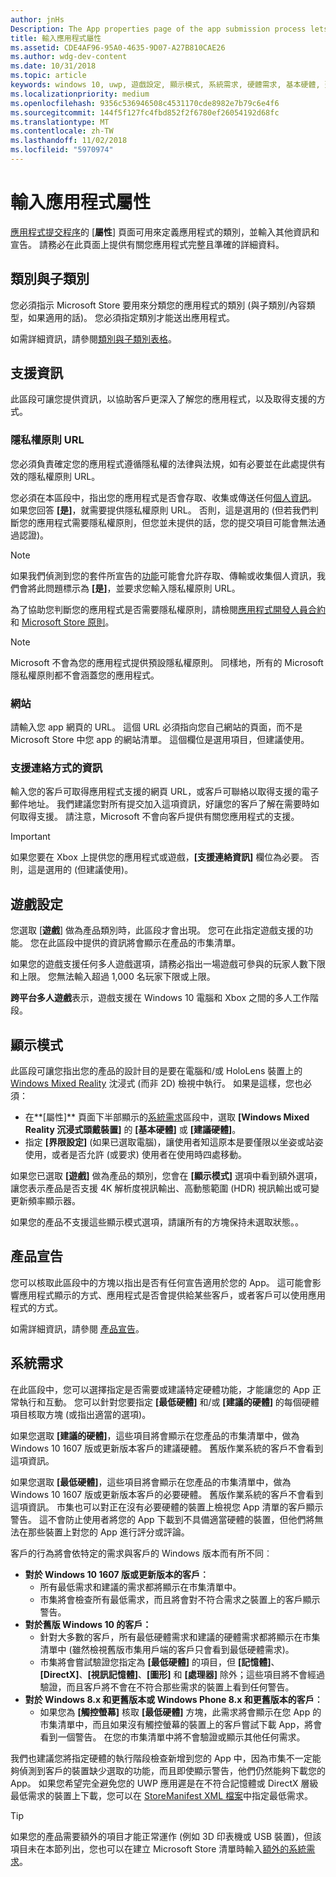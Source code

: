 ```yaml
---
author: jnHs
Description: The App properties page of the app submission process lets you define your app's category and indicate hardware preferences or other declarations.
title: 輸入應用程式屬性
ms.assetid: CDE4AF96-95A0-4635-9D07-A27B810CAE26
ms.author: wdg-dev-content
ms.date: 10/31/2018
ms.topic: article
keywords: windows 10, uwp, 遊戲設定, 顯示模式, 系統需求, 硬體需求, 基本硬體, 建議的硬體, 隱私權原則, 支援連絡資訊, 應用程式網站, 支援資訊
ms.localizationpriority: medium
ms.openlocfilehash: 9356c536946508c4531170cde8982e7b79c6e4f6
ms.sourcegitcommit: 144f5f127fc4fbd852f2f6780ef26054192d68fc
ms.translationtype: MT
ms.contentlocale: zh-TW
ms.lasthandoff: 11/02/2018
ms.locfileid: "5970974"
---
```

# <a name="enter-app-properties"></a>輸入應用程式屬性

[應用程式提交程序](app-submissions.md)的 [**屬性**] 頁面可用來定義應用程式的類別，並輸入其他資訊和宣告。 請務必在此頁面上提供有關您應用程式完整且準確的詳細資料。


## <a name="category-and-subcategory"></a>類別與子類別

您必須指示 Microsoft Store 要用來分類您的應用程式的類別 (與子類別/內容類型，如果適用的話)。 您必須指定類別才能送出應用程式。

如需詳細資訊，請參閱[類別與子類別表格](category-and-subcategory-table.md)。


## <a name="support-info"></a>支援資訊

此區段可讓您提供資訊，以協助客戶更深入了解您的應用程式，以及取得支援的方式。

### <a name="privacy-policy-url"></a>隱私權原則 URL

您必須負責確定您的應用程式遵循隱私權的法律與法規，如有必要並在此處提供有效的隱私權原則 URL。

您必須在本區段中，指出您的應用程式是否會存取、收集或傳送任何[個人資訊](https://docs.microsoft.com/legal/windows/agreements/store-policies#105-personal-information)。 如果您回答 **\[是\]**，就需要提供隱私權原則 URL。 否則，這是選用的 (但若我們判斷您的應用程式需要隱私權原則，但您並未提供的話，您的提交項目可能會無法通過認證)。

> [!NOTE]
> 如果我們偵測到您的套件所宣告的[功能](../packaging/app-capability-declarations.md)可能會允許存取、傳輸或收集個人資訊，我們會將此問題標示為 **\[是\]**，並要求您輸入隱私權原則 URL。

為了協助您判斷您的應用程式是否需要隱私權原則，請檢閱[應用程式開發人員合約](https://docs.microsoft.com/legal/windows/agreements/app-developer-agreement)和 [Microsoft Store 原則](https://docs.microsoft.com/legal/windows/agreements/store-policies#105-personal-information)。 

> [!NOTE]
> Microsoft 不會為您的應用程式提供預設隱私權原則。 同樣地，所有的 Microsoft 隱私權原則都不會涵蓋您的應用程式。 


### <a name="website"></a>網站

請輸入您 app 網頁的 URL。 這個 URL 必須指向您自己網站的頁面，而不是 Microsoft Store 中您 app 的網站清單。 這個欄位是選用項目，但建議使用。

### <a name="support-contact-info"></a>支援連絡方式的資訊

輸入您的客戶可取得應用程式支援的網頁 URL，或客戶可聯絡以取得支援的電子郵件地址。 我們建議您對所有提交加入這項資訊，好讓您的客戶了解在需要時如何取得支援。 請注意，Microsoft 不會向客戶提供有關您應用程式的支援。

> [!IMPORTANT]
> 如果您要在 Xbox 上提供您的應用程式或遊戲，**\[支援連絡資訊\]** 欄位為必要。 否則，這是選用的 (但建議使用)。


## <a name="game-settings"></a>遊戲設定

您選取 [**遊戲**] 做為產品類別時，此區段才會出現。 您可在此指定遊戲支援的功能。 您在此區段中提供的資訊將會顯示在產品的市集清單。

如果您的遊戲支援任何多人遊戲選項，請務必指出一場遊戲可參與的玩家人數下限和上限。 您無法輸入超過 1,000 名玩家下限或上限。

**跨平台多人遊戲**表示，遊戲支援在 Windows 10 電腦和 Xbox 之間的多人工作階段。


## <a name="display-mode"></a>顯示模式

此區段可讓您指出您的產品的設計目的是要在電腦和/或 HoloLens 裝置上的 [Windows Mixed Reality](https://developer.microsoft.com/windows/mixed-reality) 沈浸式 (而非 2D) 檢視中執行。 如果是這樣，您也必須：
- 在**\[屬性\]** 頁面下半部顯示的[系統需求](#system-requirements)區段中，選取 **\[Windows Mixed Reality 沉浸式頭戴裝置\]** 的 **\[基本硬體\]** 或 **\[建議硬體\]**。
- 指定 **\[界限設定\]** (如果已選取電腦)，讓使用者知這原本是要僅限以坐姿或站姿使用，或者是否允許 (或要求) 使用者在使用時四處移動。 

如果您已選取 **\[遊戲\]** 做為產品的類別，您會在 **\[顯示模式\]** 選項中看到額外選項，讓您表示產品是否支援 4K 解析度視訊輸出、高動態範圍 (HDR) 視訊輸出或可變更新頻率顯示器。

如果您的產品不支援這些顯示模式選項，請讓所有的方塊保持未選取狀態。。


## <a name="product-declarations"></a>產品宣告

您可以核取此區段中的方塊以指出是否有任何宣告適用於您的 App。 這可能會影響應用程式顯示的方式、應用程式是否會提供給某些客戶，或者客戶可以使用應用程式的方式。

如需詳細資訊，請參閱 [產品宣告](app-declarations.md)。

## <a name="system-requirements"></a>系統需求

在此區段中，您可以選擇指定是否需要或建議特定硬體功能，才能讓您的 App 正常執行和互動。 您可以針對您要指定 **\[最低硬體\]** 和/或 **\[建議的硬體\]** 的每個硬體項目核取方塊 (或指出適當的選項)。

如果您選取 **\[建議的硬體\]**，這些項目將會顯示在您產品的市集清單中，做為 Windows 10 1607 版或更新版本客戶的建議硬體。 舊版作業系統的客戶不會看到這項資訊。

如果您選取 **\[最低硬體\]**，這些項目將會顯示在您產品的市集清單中，做為 Windows 10 1607 版或更新版本客戶的必要硬體。 舊版作業系統的客戶不會看到這項資訊。 市集也可以對正在沒有必要硬體的裝置上檢視您 App 清單的客戶顯示警告。 這不會防止使用者將您的 App 下載到不具備適當硬體的裝置，但他們將無法在那些裝置上對您的 App 進行評分或評論。 

客戶的行為將會依特定的需求與客戶的 Windows 版本而有所不同︰

- **對於 Windows 10 1607 版或更新版本的客戶︰**
     - 所有最低需求和建議的需求都將顯示在市集清單中。
     - 市集將會檢查所有最低需求，而且將會對不符合需求之裝置上的客戶顯示警告。
- **對於舊版 Windows 10 的客戶：**
     - 針對大多數的客戶，所有最低硬體需求和建議的硬體需求都將顯示在市集清單中 (雖然檢視舊版市集用戶端的客戶只會看到最低硬體需求)。
     - 市集將會嘗試驗證您指定為 **\[最低硬體\]** 的項目，但 **\[記憶體\]**、**\[DirectX\]**、**\[視訊記憶體\]**、**\[圖形\]** 和 **\[處理器\]** 除外；這些項目將不會經過驗證，而且客戶將不會在不符合那些需求的裝置上看到任何警告。 
- **對於 Windows 8.x 和更舊版本或 Windows Phone 8.x 和更舊版本的客戶︰**
     - 如果您為 **\[觸控螢幕\]** 核取 **\[最低硬體\]** 方塊，此需求將會顯示在您 App 的市集清單中，而且如果沒有觸控螢幕的裝置上的客戶嘗試下載 App，將會看到一個警告。 在您的市集清單中將不會驗證或顯示其他任何需求。

我們也建議您將指定硬體的執行階段檢查新增到您的 App 中，因為市集不一定能夠偵測到客戶的裝置缺少選取的功能，而且即使顯示警告，他們仍然能夠下載您的 App。 如果您希望完全避免您的 UWP 應用遲是在不符合記憶體或 DirectX 層級最低需求的裝置上下載，您可以在 [StoreManifest XML 檔案](https://docs.microsoft.com/uwp/schemas/storemanifest/storemanifestschema2015/schema-root)中指定最低需求。

> [!TIP]
> 如果您的產品需要額外的項目才能正常運作 (例如 3D 印表機或 USB 裝置)，但該項目未在本節列出，您也可以在建立 Microsoft Store 清單時輸入[額外的系統需求](create-app-store-listings.md#additional-system-requirements)。





